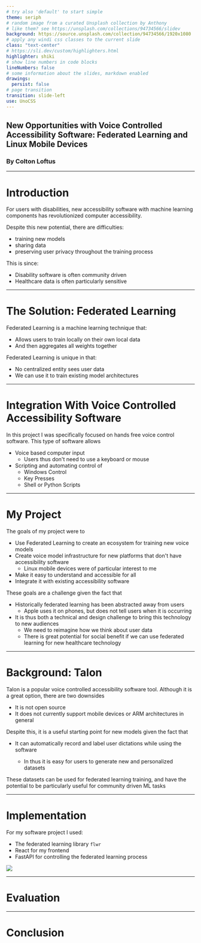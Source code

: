 ```yaml
---
# try also 'default' to start simple
theme: seriph
# random image from a curated Unsplash collection by Anthony
# like them? see https://unsplash.com/collections/94734566/slidev
background: https://source.unsplash.com/collection/94734566/1920x1080
# apply any windi css classes to the current slide
class: "text-center"
# https://sli.dev/custom/highlighters.html
highlighter: shiki
# show line numbers in code blocks
lineNumbers: false
# some information about the slides, markdown enabled
drawings:
  persist: false
# page transition
transition: slide-left
use: UnoCSS
---
```


## New Opportunities with Voice Controlled Accessibility Software: Federated Learning and Linux Mobile Devices

### By Colton Loftus

---

# Introduction

For users with disabilities, new accessibility software with machine learning components has revolutionized computer accessibility.

Despite this new potential, there are difficulties:

- training new models
- sharing data
- preserving user privacy throughout the training process

This is since:

- Disability software is often community driven
- Healthcare data is often particularly sensitive

---

# The Solution: Federated Learning

Federated Learning is a machine learning technique that:

- Allows users to train locally on their own local data
- And then aggregates all weights together

Federated Learning is unique in that:

- No centralized entity sees user data
- We can use it to train existing model architectures

---

# Integration With Voice Controlled Accessibility Software

In this project I was specifically focused on hands free voice control software. This type of software allows

- Voice based computer input
  - Users thus don't need to use a keyboard or mouse
- Scripting and automating control of
  - Windows Control
  - Key Presses
  - Shell or Python Scripts

---

# My Project

The goals of my project were to

- Use Federated Learning to create an ecosystem for training new voice models
- Create voice model infrastructure for new platforms that don't have accessibility software
  - Linux mobile devices were of particular interest to me
- Make it easy to understand and accessible for all
- Integrate it with existing accessibility software

These goals are a challenge given the fact that

- Historically federated learning has been abstracted away from users
  - Apple uses it on phones, but does not tell users when it is occurring
- It is thus both a technical and design challenge to bring this technology to new audiences
  - We need to reimagine how we think about user data
  - There is great potential for social benefit if we can use federated learning for new healthcare technology

---

# Background: Talon

Talon is a popular voice controlled accessibility software tool. Although it is a great option, there are two downsides

- It is not open source
- It does not currently support mobile devices or ARM architectures in general

Despite this, it is a useful starting point for new models given the fact that

- It can automatically record and label user dictations while using the software

  - In thus it is easy for users to generate new and personalized datasets

These datasets can be used for federated learning training, and have the potential to be particularly useful for community driven ML tasks

---

# Implementation

For my software project I used:

- The federated learning library `flwr`
- React for my frontend
- FastAPI for controlling the federated learning process

![](frontend.png)

---

# Evaluation

---

# Conclusion
